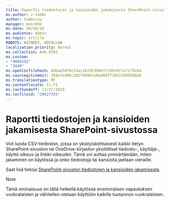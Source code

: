 ```yaml
---
title: Raportti tiedostojen ja kansioiden jakamisesta SharePoint-sivustossa
ms.author: v-todmc
author: todmccoy
manager: mnirkhe
ms.date: 10/16/19
ms.audience: Admin
ms.topic: article
ROBOTS: NOINDEX, NOFOLLOW
localization_priority: Normal
ms.collection: Adm_O365
ms.custom:
- "9000192"
- "3049"
ms.openlocfilehash: 8dbad3df0c53a1167d5399efcfd9c0f7a71f928a
ms.sourcegitcommit: 358e7ed05c262f909bfa9ed0df730e1fd89266b8
ms.translationtype: MT
ms.contentlocale: fi-FI
ms.lasthandoff: 11/27/2019
ms.locfileid: "39627355"
---
```

# <a name="report-on-file-and-folder-sharing-in-a-sharepoint-site"></a>Raportti tiedostojen ja kansioiden jakamisesta SharePoint-sivustossa

Voit luoda CSV-tiedoston, jossa on yksityiskohtaisesti kaikki tietyn SharePoint-sivuston tai OneDrive-kirjaston yksilölliset tiedosto-, käyttäjä-, käyttö oikeus-ja linkki-oikeudet. Tämä voi auttaa ymmärtämään, miten jakaminen on käytössä ja onko tiedostoja tai kansioita jaetaan vieraille.

Saat lisä tietoja [SharePoint-sivuston tiedostojen ja kansioiden jakamisesta](https://docs.microsoft.com/sharepoint/sharing-reports).

> [!NOTE]
> Tämä ominaisuus on tällä hetkellä käytössä ensimmäisen vapautuksen vuokralaisten ja vähitellen otetaan käyttöön kaikille tuotannon vuokralaisten.